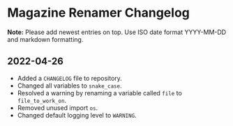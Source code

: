 # Magazine Renamer Changelog

**Note:** Please add newest entries on top. Use ISO date format YYYY-MM-DD and markdown formatting.

## 2022-04-26

- Added a `CHANGELOG` file to repository.
- Changed all variables to `snake_case`.
- Resolved a warning by renaming a variable called `file` to `file_to_work_on`.
- Removed unused import `os`.
- Changed default logging level to `WARNING`.